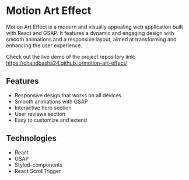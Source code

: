 # Motion Art Effect

Motion Art Effect is a modern and visually appealing web application built with React and GSAP. It features a dynamic and engaging design with smooth animations and a responsive layout, aimed at transforming and enhancing the user experience.


Check out the live demo of the project repository link: https://chandbasha24.github.io/motion-art-effect/

## Features

- Responsive design that works on all devices
- Smooth animations with GSAP
- Interactive hero section
- User reviews section
- Easy to customize and extend

## Technologies

- React
- GSAP
- Styled-components
- React ScrollTrigger




